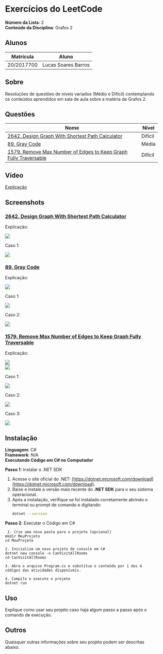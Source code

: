 # Exercícios do LeetCode

**Número da Lista**: 2<br>
**Conteúdo da Disciplina**: Grafos 2<br>

## Alunos
|Matrícula | Aluno |
| -- | -- |
| 20/2017700  |  Lucas Soares Barros |


## Sobre 
Resoluções de questões de níveis variados (Médio e Difícil) contemplando os conteúdos aprendidos em sala de aula sobre a matéria de Grafos 2.

## Questões
| Nome                                                                                                                                      | Nível   |
|-------------------------------------------------------------------------------------------------------------------------------------------| ------- |
| [2642. Design Graph With Shortest Path Calculator](https://leetcode.com/problems/design-graph-with-shortest-path-calculator/description/) | Difícil |
| [89. Gray Code](https://leetcode.com/problems/gray-code/description/)                                                                     | Média   |
| [1579. Remove Max Number of Edges to Keep Graph Fully Traversable](https://leetcode.com/problems/remove-max-number-of-edges-to-keep-graph-fully-traversable/description/) | Difícil |


## Vídeo

[Explicação]()

## Screenshots
### [2642. Design Graph With Shortest Path Calculator](https://leetcode.com/problems/design-graph-with-shortest-path-calculator/description/)   

Explicação: 

![](https://github.com/projeto-de-algoritmos-2024/Grafos2_LeetCode-Questions/blob/master/assets/explicacao_quest1.png)<br>

Caso 1:

![](https://github.com/projeto-de-algoritmos-2024/Grafos2_LeetCode-Questions/blob/master/assets/case1_quest1.png)<br>


### [89. Gray Code](https://leetcode.com/problems/gray-code/description/)

Explicação: 

![](https://github.com/projeto-de-algoritmos-2024/Grafos2_LeetCode-Questions/blob/master/assets/explicacao_quest2.png)<br>

Caso 1:

![](https://github.com/projeto-de-algoritmos-2024/Grafos2_LeetCode-Questions/blob/master/assets/case1_quest2.png)<br>

Caso 2:

![](https://github.com/projeto-de-algoritmos-2024/Grafos2_LeetCode-Questions/blob/master/assets/case2_quest2.png)<br>


### [1579. Remove Max Number of Edges to Keep Graph Fully Traversable](https://leetcode.com/problems/remove-max-number-of-edges-to-keep-graph-fully-traversable/description/)

Explicação: 

![](https://github.com/projeto-de-algoritmos-2024/Grafos2_LeetCode-Questions/blob/master/assets/explicacao1_quest3.png)<br>
![](https://github.com/projeto-de-algoritmos-2024/Grafos2_LeetCode-Questions/blob/master/assets/explicacao2_quest3.png)<br>

Caso 1:

![](https://github.com/projeto-de-algoritmos-2024/Grafos2_LeetCode-Questions/blob/master/assets/case1_quest3.png)<br>

Caso 2:

![](https://github.com/projeto-de-algoritmos-2024/Grafos2_LeetCode-Questions/blob/master/assets/case2_quest3.png)<br>

Caso 3:

![](https://github.com/projeto-de-algoritmos-2024/Grafos2_LeetCode-Questions/blob/master/assets/case3_quest3.png)<br>


## Instalação 
**Linguagem**: C#<br>
**Framework**: N/A<br>
**Executando Código em C# no Computador**

**Passo 1**: Instalar o .NET SDK
1. Acesse o site oficial do .NET: [https://dotnet.microsoft.com/download](https://dotnet.microsoft.com/download).
2. Baixe e instale a versão mais recente do **.NET SDK** para o seu sistema operacional.
3. Após a instalação, verifique se foi instalado corretamente abrindo o terminal ou prompt de comando e digitando:
   ```bash
   dotnet --version

**Passo 2**: Executar o Código em C#
  ````
   1. Crie uma nova pasta para o projeto (opcional)
mkdir MeuProjeto
cd MeuProjeto

 2. Inicialize um novo projeto de console em C# 
dotnet new console -o CanVisitAllRooms
cd CanVisitAllRooms

 3. Abra o arquivo Program.cs e substitua o conteúdo por 1 dos 4 códigos das atividades disponíveis.

 4. Compile e execute o projeto
dotnet run 
  ````
## Uso 
Explique como usar seu projeto caso haja algum passo a passo após o comando de execução.

## Outros 
Quaisquer outras informações sobre seu projeto podem ser descritas abaixo.




